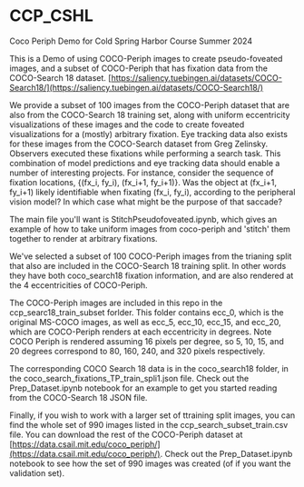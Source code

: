 # CCP_CSHL
Coco Periph Demo for Cold Spring Harbor Course Summer 2024  

This is a Demo of using COCO-Periph images to create pseudo-foveated images, and a subset of COCO-Periph that has fixation data from the COCO-Search 18 dataset. [https://saliency.tuebingen.ai/datasets/COCO-Search18/](https://saliency.tuebingen.ai/datasets/COCO-Search18/)  

We provide a subset of 100 images from the COCO-Periph dataset that are also from the  COCO-Search 18 training set, along with uniform eccentricity visualizations of these images and the code to create foveated visualizations for a (mostly) arbitrary fixation. Eye tracking data also exists for these images from the COCO-Search dataset from Greg Zelinsky. Observers executed these fixations while performing a search task. This combination of model predictions and eye tracking data should enable a number of interesting projects. For instance, consider the sequence of fixation locations, {(fx_i, fy_i), (fx_i+1, fy_i+1)}. Was the object at (fx_i+1, fy_i+1) likely identifiable when fixating (fx_i, fy_i), according to the peripheral vision model? In which case what might be the purpose of that saccade?   

The main file you'll want is StitchPseudofoveated.ipynb, which gives an example of how to take uniform images from coco-periph and 'stitch' them together to render at arbitrary fixations.  

We've selected a subset of 100 COCO-Periph images from the trianing split that also are included in the COCO-Search 18 training split. In other words they have both coco_search18 fixation information, and are also rendered at the 4 eccentricities of COCO-Periph. 

The COCO-Periph images are included in this repo in the ccp_searc18_train_subset forlder. This folder contains ecc_0, which is the original MS-COCO images, as well as ecc_5, ecc_10, ecc_15, and ecc_20, which are COCO-Periph renders at each eccentricity in degrees. Note COCO Periph is rendered assuming 16 pixels per degree, so 5, 10, 15, and 20 degrees correspond to 80, 160, 240, and 320 pixels respectively.  

The corresponding COCO Search 18 data is in the coco_search18 folder, in the coco_search_fixations_TP_train_spli1.json file. Check out the Prep_Dataset.ipynb notebook for an example to get you started reading from the COCO-Search 18 JSON file.

Finally, if you wish to work with a larger set of ttraining split images, you can find the whole set of 990 images listed in the ccp_search_subset_train.csv file. You can download the rest of the COCO-Periph dataset at [https://data.csail.mit.edu/coco_periph/](https://data.csail.mit.edu/coco_periph/). Check out the Prep_Dataset.ipynb notebook to see how the set of 990 images was created (of if you want the validation set).




